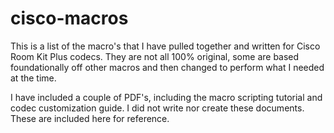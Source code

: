 # cisco-macros
This is a list of the macro's that I have pulled together and written for Cisco Room Kit Plus codecs.  They are not all 100% original, some are based foundationally off other macros and then changed to perform what I needed at the time.

I have included a couple of PDF's, including the macro scripting tutorial and codec customization guide.  I did not write nor create these documents.  These are included here for reference.
